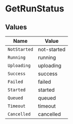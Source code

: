 # GetRunStatus


## Values

| Name         | Value        |
| ------------ | ------------ |
| `NotStarted` | not-started  |
| `Running`    | running      |
| `Uploading`  | uploading    |
| `Success`    | success      |
| `Failed`     | failed       |
| `Started`    | started      |
| `Queued`     | queued       |
| `Timeout`    | timeout      |
| `Cancelled`  | cancelled    |